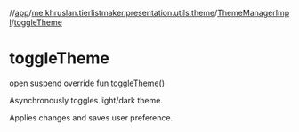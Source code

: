 //[app](../../../index.md)/[me.khruslan.tierlistmaker.presentation.utils.theme](../index.md)/[ThemeManagerImpl](index.md)/[toggleTheme](toggle-theme.md)

# toggleTheme

open suspend override fun [toggleTheme](toggle-theme.md)()

Asynchronously toggles light/dark theme.

Applies changes and saves user preference.
